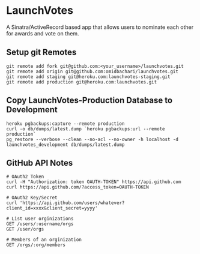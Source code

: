 # LaunchVotes

A Sinatra/ActiveRecord based app that allows users to nominate each other for awards and vote on them.

## Setup git Remotes
```
git remote add fork git@github.com:<your_username>/launchvotes.git
git remote add origin git@github.com:omidbachari/launchvotes.git
git remote add staging git@heroku.com:launchvotes-staging.git
git remote add production git@heroku.com:launchvotes.git
```

## Copy LaunchVotes-Production Database to Development
```
heroku pgbackups:capture --remote production
curl -o db/dumps/latest.dump `heroku pgbackups:url --remote production`
pg_restore --verbose --clean --no-acl --no-owner -h localhost -d launchvotes_development db/dumps/latest.dump
```

## GitHub API Notes

```
# OAuth2 Token
curl -H "Authorization: token OAUTH-TOKEN" https://api.github.com
curl https://api.github.com/?access_token=OAUTH-TOKEN

# OAuth2 Key/Secret
curl 'https://api.github.com/users/whatever?client_id=xxxx&client_secret=yyyy'

# List user orginizations
GET /users/:username/orgs
GET /user/orgs

# Members of an orginization
GET /orgs/:org/members
```
